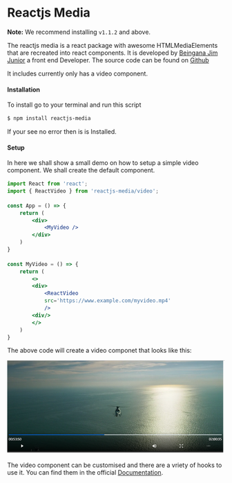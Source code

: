 # Reactjs Media 
__Note:__ We recommend installing `v1.1.2` and above.


The reactjs media is a react package with awesome HTMLMediaElements that are recreated into react components.
It is developed by [Beingana Jim Junior](https://www.twitter.com/_jimjunior_) a front end Developer. The source code can be found on [Github](https://github.com/jimjunior44/reactjs-media)

It includes currently only has a video component.

#### Installation

To install go to your terminal and run this script

```bash
$ npm install reactjs-media
```
If your see no error then is is Installed.

#### Setup 

In here we shall show a small demo on how to setup a simple video component. We shall create the default component.

```jsx
import React from 'react';
import { ReactVideo } from 'reactjs-media/video';

const App = () => {
    return (
        <div>
            <MyVideo />
        </div>
    )
}

const MyVideo = () => {
    return (
        <>
        <div>
            <ReactVideo
            src='https://www.example.com/myvideo.mp4'
            />
        <div/>
        </>
    )
}

```

The above code will create a video componet that looks like this:

![ReactJS Video](./docs/Capture.PNG)

The video component can be customised and there are a vriety of hooks to use it. You can find them in the official [Documentation](https://blurify.ml/projects/reactjs-video "Documentation").

